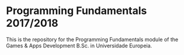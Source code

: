 # Programming Fundamentals 2017/2018
This is the repository for the Programming Fundamentals module of the Games &amp; Apps Development B.Sc. in Universidade Europeia.
